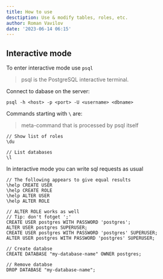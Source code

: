 ```yaml
---
title: How to use
desctiption: Use & modify tables, roles, etc.
author: Roman Vavilov
date: '2023-06-14 06:15'
---
```


## Interactive mode

To enter interactive mode use `psql`

> psql is the PostgreSQL interactive terminal.

Connect to dabase on the server:
```Shell
psql -h <host> -p <port> -U <username> <dbname>
```

Commands starting with `\` are:
> meta-command that is processed by psql
       itself
```Shell
// Show list of roles
\du

// List databases
\l
```

In interactive mode you can write sql requests as usual
```Shell
// The following appears to give equal results
\help CREATE USER
\help CREATE ROLE
\help ALTER USER
\help ALTER ROLE

// ALTER ROLE works as well
// Tip: don't fotget ';'
CREATE USER postgres WITH PASSWORD 'postgres';
ALTER USER postgres SUPERUSER;
CREATE USER postgres WITH PASSWORD 'postgres' SUPERUSER;
ALTER USER postgres WITH PASSWORD 'postgres' SUPERUSER;

// Create databse
CREATE DATABASE "my-database-name" OWNER postgres;

// Remove databse
DROP DATABASE "my-database-name";
```
